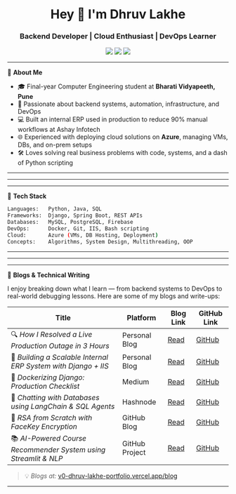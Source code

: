 <h1 align="center">Hey 👋 I'm Dhruv Lakhe</h1>
<h3 align="center">Backend Developer | Cloud Enthusiast | DevOps Learner</h3>

<p align="center">
  <a href="mailto:lakhedhruv@outlook.com"><img src="https://img.shields.io/badge/Email-lakhedhruv@outlook.com-blue?logo=gmail&style=flat-square" /></a>
  <a href="https://linkedin.com/in/dhruv-lakhe"><img src="https://img.shields.io/badge/LinkedIn-dhruv--lakhe-blue?logo=linkedin&style=flat-square" /></a>
  <a href="https://github.com/dhruv-lakhe"><img src="https://img.shields.io/github/followers/dhruv-lakhe?label=GitHub&style=social" /></a>
</p>

---

🔧 **About Me**
- 🎓 Final-year Computer Engineering student at **Bharati Vidyapeeth, Pune**
- 🧠 Passionate about backend systems, automation, infrastructure, and DevOps
- 💻 Built an internal ERP used in production to reduce 90% manual workflows at Ashay Infotech
- 🌐 Experienced with deploying cloud solutions on **Azure**, managing VMs, DBs, and on-prem setups
- 🛠️ Loves solving real business problems with code, systems, and a dash of Python scripting

---
---

---

🧰 **Tech Stack**

```bash
Languages:   Python, Java, SQL
Frameworks:  Django, Spring Boot, REST APIs
Databases:   MySQL, PostgreSQL, Firebase
DevOps:      Docker, Git, IIS, Bash scripting
Cloud:       Azure (VMs, DB Hosting, Deployment)
Concepts:    Algorithms, System Design, Multithreading, OOP
```

---

---
---
📝 **Blogs & Technical Writing**

I enjoy breaking down what I learn — from backend systems to DevOps to real-world debugging lessons. Here are some of my blogs and write-ups:

| Title                                                                 | Platform         | Blog Link                                                                                       | GitHub Link                  |
|----------------------------------------------------------------------|------------------|--------------------------------------------------------------------------------------------------|------------------------------|
| 🔍 *How I Resolved a Live Production Outage in 3 Hours*              | Personal Blog    | [Read](https://v0-dhruv-lakhe-portfolio.vercel.app/blog/how-i-resolved-a-live-production-outage-in-3-hours) | [GitHub](#)                  |
| 🧠 *Building a Scalable Internal ERP System with Django + IIS*       | Personal Blog    | [Read](https://v0-dhruv-lakhe-portfolio.vercel.app/blog/building-a-scalable-internal-erp-system-with-djang) | [GitHub](https://github.com/dhruv-lakhe/erp)                  |
| 🐳 *Dockerizing Django: Production Checklist*                        | Medium           | [Read](#)                                                                                         | [GitHub](#)                  |
| 🤖 *Chatting with Databases using LangChain & SQL Agents*            | Hashnode         | [Read](#)                                                                                         | [GitHub](#)                  |
| 🔐 *RSA from Scratch with FaceKey Encryption*                        | GitHub Blog      | [Read](#)                                                                                         | [GitHub](#)                  |
| 📚 *AI-Powered Course Recommender System using Streamlit & NLP*      | GitHub Project   | [Read](#)                                                                                         | [GitHub](https://github.com/dhruv-lakhe/course-recommender) |

> 💡 *Blogs at:* [v0-dhruv-lakhe-portfolio.vercel.app/blog](https://v0-dhruv-lakhe-portfolio.vercel.app/blog)



---



